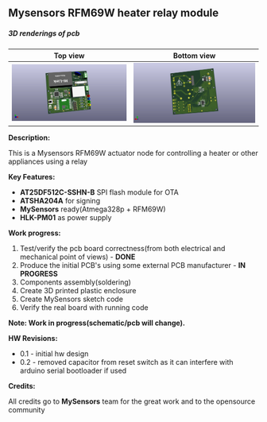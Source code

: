 ## Mysensors RFM69W heater relay module


##### 3D renderings of pcb

Top view | Bottom view
------------ | -------------
![Alt text](3d/renderings/heater_node_top.png?raw=true "top view") | ![Alt text](3d/renderings/heater_node_bottom.png?raw=true "bottom view")



**Description:**

This is a Mysensors RFM69W actuator node for controlling a heater or other appliances using a relay

**Key Features:**

 - **AT25DF512C-SSHN-B** SPI flash module for OTA
 - **ATSHA204A** for signing
 - **MySensors** ready(Atmega328p + RFM69W)
 - **HLK-PM01** as power supply

**Work progress:**

 1. Test/verify the pcb board correctness(from both electrical and mechanical point of views) - **DONE**
 2. Produce the initial PCB's using some external PCB manufacturer - **IN PROGRESS**
 3. Components assembly(soldering)
 4. Create 3D printed plastic enclosure
 5. Create MySensors sketch code
 6. Verify the real board with running code

**Note: Work in progress(schematic/pcb will change).**

**HW Revisions:**
 - 0.1 - initial hw design
 - 0.2 - removed capacitor from reset switch as it can interfere with arduino serial bootloader if used

**Credits:**
  
  All credits go to **MySensors** team for the great work and to the opensource community
